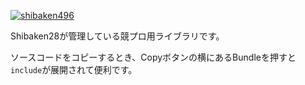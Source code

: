 [![shibaken496](https://img.shields.io/endpoint?url=https%3A%2F%2Fatcoder-badges.now.sh%2Fapi%2Fatcoder%2Fjson%2Fshibaken496)](https://atcoder.jp/users/shibaken496)

Shibaken28が管理している競プロ用ライブラリです。

ソースコードをコピーするとき、Copyボタンの横にあるBundleを押すと`include`が展開されて便利です。